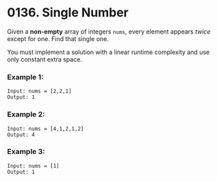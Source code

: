 # 0136. Single Number
Given a **non-empty** array of integers `nums`, every element appears *twice* except for one. Find that single one.

You must implement a solution with a linear runtime complexity and use only constant extra space.

 

### Example 1:
```
Input: nums = [2,2,1]
Output: 1
```

### Example 2:
```
Input: nums = [4,1,2,1,2]
Output: 4
```

### Example 3:
```
Input: nums = [1]
Output: 1
```